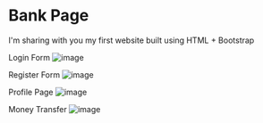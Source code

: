 # Bank Page
I'm sharing with you my first website built using HTML + Bootstrap

Login Form
![image](https://user-images.githubusercontent.com/79841348/127464362-32143e89-5840-4ae7-a658-793c718222ed.png)

Register Form
![image](https://user-images.githubusercontent.com/79841348/127464468-a0cf7bf6-0e25-43e7-8c45-74311fda0fcc.png)

Profile Page
![image](https://user-images.githubusercontent.com/79841348/127464509-973559ec-71b6-46ba-aa8b-3f4aea8c4b3f.png)

Money Transfer
![image](https://user-images.githubusercontent.com/79841348/127464587-8d8c74c9-1732-4017-8a28-5dcc73edbda6.png)
